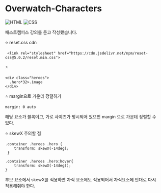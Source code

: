 # Overwatch-Characters
![HTML](https://img.shields.io/badge/HTML-239120?style=for-the-badge&logo=html5&logoColor=white)
![CSS](https://img.shields.io/badge/CSS-239120?&style=for-the-badge&logo=css3&logoColor=white)

패스트캠퍼스 강의를 듣고 작성했습니다.



:star: reset.css cdn
```
 <link rel="stylesheet" href="https://cdn.jsdelivr.net/npm/reset-css@5.0.2/reset.min.css">
```

:star: 
```
<div class="heroes">
  .hero*32>.image
</div>
```

:star: margin으로 가운데 정렬하기
```
margin: 0 auto
```
해당 요소가 블록이고, 가로 사이즈가 명시되어 있으면 margin 으로 가운데 정렬할 수 있다.

:star: skewX 주의할 점
```
.container .heroes .hero {
    transform: skewX(-14deg);
 }

.container .heroes .hero:hover{
    transform: skewX(-14deg));
}
```
부모 요소에서 skewX를 적용하면 자식 요소에도 적용되어서 자식요소에 반대로 다시 적용해줘야 한다.
